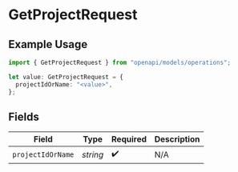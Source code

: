 # GetProjectRequest

## Example Usage

```typescript
import { GetProjectRequest } from "openapi/models/operations";

let value: GetProjectRequest = {
  projectIdOrName: "<value>",
};
```

## Fields

| Field              | Type               | Required           | Description        |
| ------------------ | ------------------ | ------------------ | ------------------ |
| `projectIdOrName`  | *string*           | :heavy_check_mark: | N/A                |